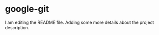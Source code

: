 # google-git

I am editing the README file. Adding some more details about the project description.
